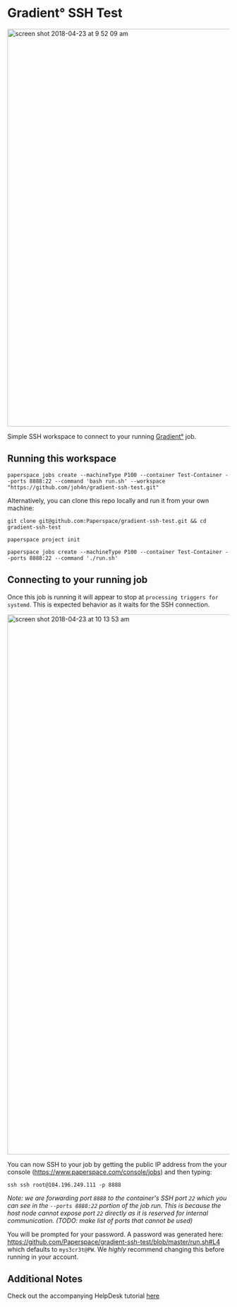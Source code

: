 # Gradient° SSH Test

<img width="899" alt="screen shot 2018-04-23 at 9 52 09 am" src="https://user-images.githubusercontent.com/585865/39141590-0fab55c8-46dd-11e8-9b0d-07370086723b.png">

Simple SSH workspace to connect to your running [Gradient°](https://www.paperspace.com/gradient) job.

## Running this workspace

```
paperspace jobs create --machineType P100 --container Test-Container --ports 8888:22 --command 'bash run.sh' --workspace "https://github.com/joh4n/gradient-ssh-test.git" 
```

Alternatively, you can clone this repo locally and run it from your own machine:

```
git clone git@github.com:Paperspace/gradient-ssh-test.git && cd gradient-ssh-test

paperspace project init

paperspace jobs create --machineType P100 --container Test-Container --ports 8888:22 --command './run.sh' 

```

## Connecting to your running job

Once this job is running it will appear to stop at `processing triggers for systemd`. This is expected behavior as it waits for the SSH connection. 

<img width="1221" alt="screen shot 2018-04-23 at 10 13 53 am" src="https://user-images.githubusercontent.com/585865/39142309-26e1f4a2-46df-11e8-914e-0e70f29286e3.png">

You can now SSH to your job by getting the public IP address from the your console (https://www.paperspace.com/console/jobs) and then typing:

```
ssh ssh root@104.196.249.111 -p 8888
```

*Note: we are forwarding port `8888` to the container's SSH port `22` which you can see in the `--ports 8888:22` portion of the job run. This is because the host node cannot expose port `22` directly as it is reserved for internal communication. (TODO: make list of ports that cannot be used)*

You will be prompted for your password. A password was generated here: https://github.com/Paperspace/gradient-ssh-test/blob/master/run.sh#L4 which defaults to `mys3cr3t@PW`. We *highly* recommend changing this before running in your account.



## Additional Notes

Check out the accompanying HelpDesk tutorial [here](https://paperspace.zendesk.com/hc/en-us/articles/360003413994)

